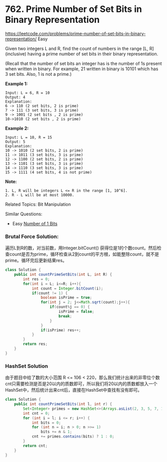 # 762. Prime Number of Set Bits in Binary Representation
<https://leetcode.com/problems/prime-number-of-set-bits-in-binary-representation/>
Easy

Given two integers L and R, find the count of numbers in the range [L, R] (inclusive) having a prime number of set bits in their binary representation.

(Recall that the number of set bits an integer has is the number of 1s present when written in binary. For example, 21 written in binary is 10101 which has 3 set bits. Also, 1 is not a prime.)

**Example 1:**

    Input: L = 6, R = 10
    Output: 4
    Explanation:
    6 -> 110 (2 set bits, 2 is prime)
    7 -> 111 (3 set bits, 3 is prime)
    9 -> 1001 (2 set bits , 2 is prime)
    10->1010 (2 set bits , 2 is prime)

**Example 2:**

    Input: L = 10, R = 15
    Output: 5
    Explanation:
    10 -> 1010 (2 set bits, 2 is prime)
    11 -> 1011 (3 set bits, 3 is prime)
    12 -> 1100 (2 set bits, 2 is prime)
    13 -> 1101 (3 set bits, 3 is prime)
    14 -> 1110 (3 set bits, 3 is prime)
    15 -> 1111 (4 set bits, 4 is not prime)

**Note:**

    1. L, R will be integers L <= R in the range [1, 10^6].
    2. R - L will be at most 10000.

Related Topics: Bit Manipulation

Similar Questions: 
* Easy [Number of 1 Bits](https://leetcode.com/problems/number-of-1-bits/)

### Brutal Force Solution: 
遍历L到R的数，对当前数，用Integer.bitCount() 获得位是1的个数count。然后检查count是否为prime，循环检查从2到count的平方根，如能整除count，就不是prime。循环完后更新结果res。

```java
class Solution {
    public int countPrimeSetBits(int L, int R) {
        int res = 0;
        for(int i = L; i<=R; i++){
            int count = Integer.bitCount(i);
            if(count != 1) {
                boolean isPrime = true;
                for(int j = 2; j<=Math.sqrt(count);j++){
                    if(count%j == 0) {
                        isPrime = false; 
                        break;
                    }
                }
                if(isPrime) res++;
            }
        }
        return res;
    }
}
```


### HashSet Solution
由于题目中给了数的大小范围 R <= 106 < 220，那么我们统计出来的非零位个数cnt只需要检测是否是20以内的质数即可，所以我们将20以内的质数都放入一个HashSet中，然后统计出来cnt后，直接在HashSet中查找有没有即可。


```java
class Solution {
    public int countPrimeSetBits(int l, int r) {
        Set<Integer> primes = new HashSet<>(Arrays.asList(2, 3, 5, 7, 11, 13, 17, 19 /*, 23, 29 */ ));
        int cnt = 0;
        for (int i = l; i <= r; i++) {
            int bits = 0;
            for (int n = i; n > 0; n >>= 1)
                bits += n & 1;
            cnt += primes.contains(bits) ? 1 : 0;
        }
        return cnt;        
    }
}
```